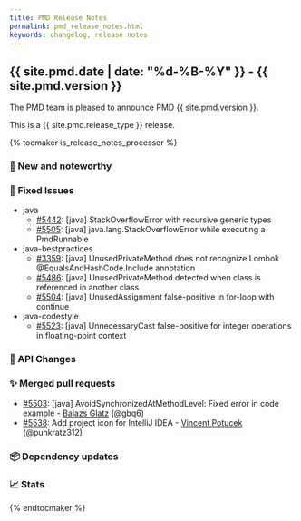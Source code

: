 ```yaml
---
title: PMD Release Notes
permalink: pmd_release_notes.html
keywords: changelog, release notes
---
```


## {{ site.pmd.date | date: "%d-%B-%Y" }} - {{ site.pmd.version }}

The PMD team is pleased to announce PMD {{ site.pmd.version }}.

This is a {{ site.pmd.release_type }} release.

{% tocmaker is_release_notes_processor %}

### 🚀 New and noteworthy

### 🐛 Fixed Issues
* java
  * [#5442](https://github.com/pmd/pmd/issues/5442): \[java] StackOverflowError with recursive generic types
  * [#5505](https://github.com/pmd/pmd/issues/5505): \[java] java.lang.StackOverflowError while executing a PmdRunnable
* java-bestpractices
  * [#3359](https://github.com/pmd/pmd/issues/3359): \[java] UnusedPrivateMethod does not recognize Lombok @<!-- -->EqualsAndHashCode.Include annotation
  * [#5486](https://github.com/pmd/pmd/issues/5486): \[java] UnusedPrivateMethod detected when class is referenced in another class
  * [#5504](https://github.com/pmd/pmd/issues/5504): \[java] UnusedAssignment false-positive in for-loop with continue
* java-codestyle
  * [#5523](https://github.com/pmd/pmd/issues/5523): \[java] UnnecessaryCast false-positive for integer operations in floating-point context

### 🚨 API Changes

### ✨ Merged pull requests
<!-- content will be automatically generated, see /do-release.sh -->
* [#5503](https://github.com/pmd/pmd/pull/5503): \[java] AvoidSynchronizedAtMethodLevel: Fixed error in code example - [Balazs Glatz](https://github.com/gbq6) (@gbq6)
* [#5538](https://github.com/pmd/pmd/pull/5538): Add project icon for IntelliJ IDEA - [Vincent Potucek](https://github.com/punkratz312) (@punkratz312)

### 📦 Dependency updates
<!-- content will be automatically generated, see /do-release.sh -->

### 📈 Stats
<!-- content will be automatically generated, see /do-release.sh -->

{% endtocmaker %}

